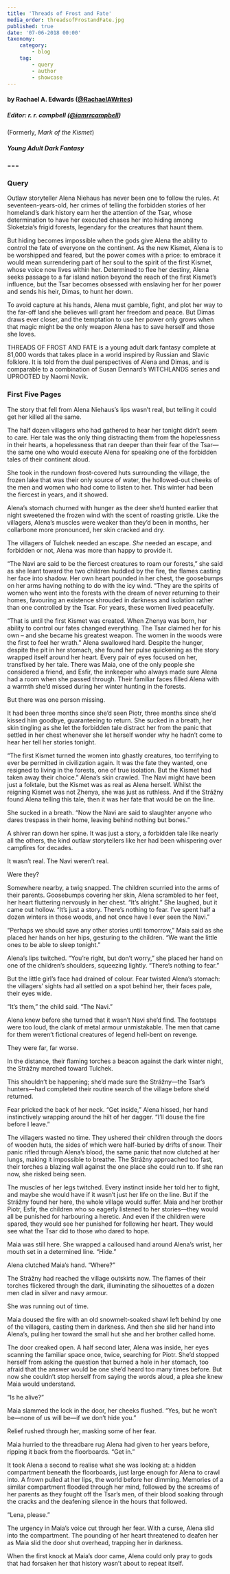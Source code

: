 ```yaml
---
title: 'Threads of Frost and Fate'
media_order: threadsofFrostandFate.jpg
published: true
date: '07-06-2018 00:00'
taxonomy:
    category:
        - blog
    tag:
        - query
        - author
        - showcase
---
```


#### by Rachael A. Edwards ([@RachaelAWrites](https://twitter.com/RachaelAWrites?target=_blank))

##### Editor: r. r. campbell ([@iamrrcampbell](https://twitter.com/iamrrcampbell?target=_blank))

(Formerly, _Mark of the Kismet_)

##### Young Adult Dark Fantasy

===
### Query

Outlaw storyteller Alena Niehaus has never been one to follow the rules. At seventeen-years-old, her crimes of telling the forbidden stories of her homeland’s dark history earn her the attention of the Tsar, whose determination to have her executed chases her into hiding among Sloketzia’s frigid forests, legendary for the creatures that haunt them.  

But hiding becomes impossible when the gods give Alena the ability to control the fate of everyone on the continent. As the new Kismet, Alena is to be worshipped and feared, but the power comes with a price: to embrace it would mean surrendering part of her soul to the spirit of the first Kismet, whose voice now lives within her. Determined to flee her destiny, Alena seeks passage to a far island nation beyond the reach of the first Kismet’s influence, but the Tsar becomes obsessed with enslaving her for her power and sends his heir, Dimas, to hunt her down.

To avoid capture at his hands, Alena must gamble, fight, and plot her way to the far-off land she believes will grant her freedom and peace. But Dimas draws ever closer, and the temptation to use her power only grows when that magic might be the only weapon Alena has to save herself and those she loves.

THREADS OF FROST AND FATE is a young adult dark fantasy complete at 81,000 words that takes place in a world inspired by Russian and Slavic folklore. It is told from the dual perspectives of Alena and Dimas, and is comparable to a combination of Susan Dennard’s WITCHLANDS series and UPROOTED by Naomi Novik.

### First Five Pages

The story that fell from Alena Niehaus’s lips wasn’t real, but telling it could get her killed all the same.

The half dozen villagers who had gathered to hear her tonight didn’t seem to care. Her tale was the only thing distracting them from the hopelessness in their hearts, a hopelessness that ran deeper than their fear of the Tsar&mdash;the same one who would execute Alena for speaking one of the forbidden tales of their continent aloud.

She took in the rundown frost-covered huts surrounding the village, the frozen lake that was their only source of water, the hollowed-out cheeks of the men and women who had come to listen to her. This winter had been the fiercest in years, and it showed.

Alena’s stomach churned with hunger as the deer she’d hunted earlier that night sweetened the frozen wind with the scent of roasting gristle. Like the villagers, Alena’s muscles were weaker than they’d been in months, her collarbone more pronounced, her skin cracked and dry. 

The villagers of Tulchek needed an escape. _She_ needed an escape, and forbidden or not, Alena was more than happy to provide it.
	
“The Navi are said to be the fiercest creatures to roam our forests,” she said as she leant toward the two children huddled by the fire, the flames casting her face into shadow. Her own heart pounded in her chest, the goosebumps on her arms having nothing to do with the icy wind. “They are the spirits of women who went into the forests with the dream of never returning to their homes, favouring an existence shrouded in darkness and isolation rather than one controlled by the Tsar. For years, these women lived peacefully.

“That is until the first Kismet was created. When Zhenya was born, her ability to control our fates changed everything. The Tsar claimed her for his own – and she became his greatest weapon. The women in the woods were the first to feel her wrath.” Alena swallowed hard. Despite the hunger, despite the pit in her stomach, she found her pulse quickening as the story wrapped itself around her heart. Every pair of eyes focused on her, transfixed by her tale. There was Maia, one of the only people she considered a friend, and Esfir, the innkeeper who always made sure Alena had a room when she passed through. Their familiar faces filled Alena with a warmth she’d missed during her winter hunting in the forests.

But there was one person missing.

It had been three months since she’d seen Piotr, three months since she’d kissed him goodbye, guaranteeing to return. She sucked in a breath, her skin tingling as she let the forbidden tale distract her from the panic that settled in her chest whenever she let herself wonder why he hadn’t come to hear her tell her stories tonight.

“The first Kismet turned the women into ghastly creatures, too terrifying to ever be permitted in civilization again. It was the fate they wanted, one resigned to living in the forests, one of true isolation. But the Kismet had taken away their choice.” Alena’s skin crawled. The Navi might have been just a folktale, but the Kismet was as real as Alena herself. Whilst the reigning Kismet was not Zhenya, she was just as ruthless. And if the Strážny found Alena telling this tale, then it was her fate that would be on the line.

She sucked in a breath. “Now the Navi are said to slaughter anyone who dares trespass in their home, leaving behind nothing but bones.”

A shiver ran down her spine. It was just a story, a forbidden tale like nearly all the others, the kind outlaw storytellers like her had been whispering over campfires for decades. 

It wasn’t real. The Navi weren’t real.

Were they?

Somewhere nearby, a twig snapped. The children scurried into the arms of their parents. Goosebumps covering her skin, Alena scrambled to her feet, her heart fluttering nervously in her chest. “It’s alright.” She laughed, but it came out hollow. “It’s just a story. There’s nothing to fear. I’ve spent half a dozen winters in those woods, and not once have I ever seen the Navi.”

“Perhaps we should save any other stories until tomorrow,” Maia said as she placed her hands on her hips, gesturing to the children. “We want the little ones to be able to sleep tonight.”

Alena’s lips twitched. “You’re right, but don’t worry,” she placed her hand on one of the children’s shoulders, squeezing lightly. “There’s nothing to fear.”

But the little girl’s face had drained of colour. Fear twisted Alena’s stomach: the villagers’ sights had all settled on a spot behind her, their faces pale, their eyes wide.

“It’s them,” the child said. “The Navi.”

Alena knew before she turned that it wasn’t Navi she’d find. The footsteps were too loud, the clank of metal armour unmistakable. The men that came for them weren’t fictional creatures of legend hell-bent on revenge.

They were far, far worse.

In the distance, their flaming torches a beacon against the dark winter night, the Strážny marched toward Tulchek. 

This shouldn’t be happening; she’d made sure the Strážny&mdash;the Tsar’s hunters&mdash;had completed their routine search of the village before she’d returned. 

Fear pricked the back of her neck. “Get inside,” Alena hissed, her hand instinctively wrapping around the hilt of her dagger. “I’ll douse the fire before I leave.”

The villagers wasted no time. They ushered their children through the doors of wooden huts, the sides of which were half-buried by drifts of snow. Their panic rifled through Alena’s blood, the same panic that now clutched at her lungs, making it impossible to breathe. The Strážny approached too fast, their torches a blazing wall against the one place she could run to. If she ran now, she risked being seen. 

The muscles of her legs twitched. Every instinct inside her told her to fight, and maybe she would have if it wasn’t just her life on the line. But if the Strážny found her here, the whole village would suffer. Maia and her brother Piotr, Esfir, the children who so eagerly listened to her stories&mdash;they would all be punished for harbouring a heretic. And even if the children were spared, they would see her punished for following her heart. They would see what the Tsar did to those who dared to hope.

Maia was still here. She wrapped a calloused hand around Alena’s wrist, her mouth set in a determined line. “Hide.”	

Alena clutched Maia’s hand. “Where?”

The Strážny had reached the village outskirts now. The flames of their torches flickered through the dark, illuminating the silhouettes of a dozen men clad in silver and navy armour. 

She was running out of time.

Maia doused the fire with an old snowmelt-soaked shawl left behind by one of the villagers, casting them in darkness. And then she slid her hand into Alena’s, pulling her toward the small hut she and her brother called home. 

The door creaked open. A half second later, Alena was inside, her eyes scanning the familiar space once, twice, searching for Piotr. She’d stopped herself from asking the question that burned a hole in her stomach, too afraid that the answer would be one she’d heard too many times before. But now she couldn’t stop herself from saying the words aloud, a plea she knew Maia would understand.

“Is he alive?”

Maia slammed the lock in the door, her cheeks flushed. “Yes, but he won’t be&mdash;none of us will be&mdash;if we don’t hide you.” 

Relief rushed through her, masking some of her fear. 

Maia hurried to the threadbare rug Alena had given to her years before, ripping it back from the floorboards. “Get in.”

It took Alena a second to realise what she was looking at: a hidden compartment beneath the floorboards, just large enough for Alena to crawl into. A frown pulled at her lips, the world before her dimming. Memories of a similar compartment flooded through her mind, followed by the screams of her parents as they fought off the Tsar’s men, of their blood soaking through the cracks and the deafening silence in the hours that followed.

“Lena, please.”

The urgency in Maia’s voice cut through her fear. With a curse, Alena slid into the compartment. The pounding of her heart threatened to deafen her as Maia slid the door shut overhead, trapping her in darkness.

When the first knock at Maia’s door came, Alena could only pray to gods that had forsaken her that history wasn’t about to repeat itself.
